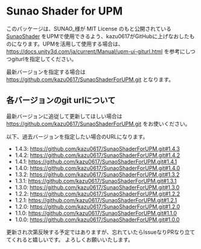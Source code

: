 # Sunao Shader for UPM

このパッケージは、SUNAO_様が MIT License のもと公開されている [SunaoShader](http://suna.ooo/agenasulab/ss/) をUPMで使用できるよう、kazu0617がGitHubに上げなおしたものになります。UPMを活用して使用する場合は、 https://docs.unity3d.com/ja/current/Manual/upm-ui-giturl.html を参考にしつつgiturlを指定してください。

最新バージョンを指定する場合は https://github.com/kazu0617/SunaoShaderForUPM.git となります。

## 各バージョンのgit urlについて
最新バージョンに追従して更新してほしい場合は https://github.com/kazu0617/SunaoShaderForUPM.git をお使いください。

以下、過去バージョンを指定したい場合のURLになります。
- 1.4.3: https://github.com/kazu0617/SunaoShaderForUPM.git#1.4.3
- 1.4.2: https://github.com/kazu0617/SunaoShaderForUPM.git#1.4.2
- 1.4.1: https://github.com/kazu0617/SunaoShaderForUPM.git#1.4.1
- 1.4.0: https://github.com/kazu0617/SunaoShaderForUPM.git#1.4.0
- 1.3.2: https://github.com/kazu0617/SunaoShaderForUPM.git#1.3.2
- 1.3.1: https://github.com/kazu0617/SunaoShaderForUPM.git#1.3.1
- 1.3.0: https://github.com/kazu0617/SunaoShaderForUPM.git#1.3.0
- 1.2.2: https://github.com/kazu0617/SunaoShaderForUPM.git#1.2.2
- 1.2.1: https://github.com/kazu0617/SunaoShaderForUPM.git#1.2.1
- 1.2.0: https://github.com/kazu0617/SunaoShaderForUPM.git#1.2.0
- 1.1.0: https://github.com/kazu0617/SunaoShaderForUPM.git#1.1.0
- 1.0.0: https://github.com/kazu0617/SunaoShaderForUPM.git#1.0.0

更新され次第反映する予定ではありますが、忘れていたらIssueなりPRなり立ててくれると嬉しいです。
よろしくお願いいたします。
